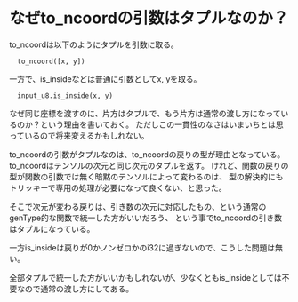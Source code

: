 # なぜto_ncoordの引数はタプルなのか？

to_ncoordは以下のようにタプルを引数に取る。

```
  to_ncoord([x, y])
```

一方で、is_insideなどは普通に引数としてx, yを取る。

```
  input_u8.is_inside(x, y)
```

なぜ同じ座標を渡すのに、片方はタプルで、もう片方は通常の渡し方になっているのか？という理由を書いておく。
ただしこの一貫性のなさはいまいちとは思っているので将来変えるかもしれない。

to_ncoordの引数がタプルなのは、to_ncoordの戻りの型が理由となっている。
to_ncoordはテンソルの次元と同じ次元のタプルを返す。
けれど、関数の戻りの型が関数の引数では無く暗黙のテンソルによって変わるのは、
型の解決的にもトリッキーで専用の処理が必要になって良くない、と思った。

そこで次元が変わる戻りは、引き数の次元に対応したもの、という通常のgenType的な関数で統一した方がいいだろう、
という事でto_ncoordの引き数はタプルになっている。

一方is_insideは戻りが0かノンゼロかのi32に過ぎないので、こうした問題は無い。

全部タプルで統一した方がいいかもしれないが、少なくともis_insideとしては不要なので通常の渡し方にしてある。